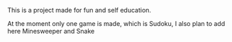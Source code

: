 This is a project made for fun and self education.

At the moment only one game is made, which is Sudoku, I also plan to add here Minesweeper and Snake